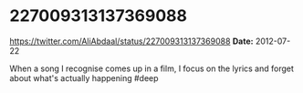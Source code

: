 # 227009313137369088
https://twitter.com/AliAbdaal/status/227009313137369088
**Date:** 2012-07-22

When a song I recognise comes up in a film, I focus on the lyrics and forget about what's actually happening #deep
